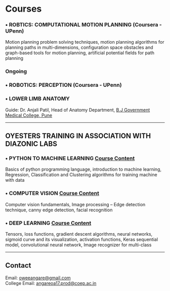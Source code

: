 # Courses  

### •	ROBTICS: COMPUTATIONAL MOTION PLANNING (Coursera - UPenn)
Motion planning problem solving techniques, motion planning algorithms for planning paths in multi-dimensions, configuration space obstacles and graph-based tools for motion planning, artificial potential fields for path planning

### Ongoing 
### •	ROBOTICS: PERCEPTION (Coursera - UPenn)

### •	LOWER LIMB ANATOMY 
Guide: Dr. Anjali Patil, Head of Anatomy Department, [B.J Government Medical College, Pune](http://www.bjmcpune.org/)
*** *** *** 
 
## OYESTERS TRAINING IN ASSOCIATION WITH DIAZONIC LABS 

### •	PYTHON TO MACHINE LEARNING [Course Content](https://drive.google.com/file/d/1r1E5976qQsXIvOBT-Ki_dWlrA4RWdJb3/view?usp=sharing) 
Basics of python programming language, introduction to machine learning, Regression, Classification and Clustering algorithms for training machine with data 

### •	COMPUTER VISION [Course Content](https://drive.google.com/file/d/1Dt7hHOZgEIAw86U7lpr_gUNDANue3Cwl/view?usp=sharing) 
Computer vision fundamentals, Image processing – Edge detection technique, canny edge detection, facial recognition 
 
### •	DEEP LEARNING [Course Content](https://drive.google.com/file/d/1nHNewIoTp6RJ0R1q8RJVOwCMQwPatk5G/view?usp=sharing)
Tensors, loss functions, gradient descent algorithms, neural networks, sigmoid curve and its visualization, activation functions, Keras sequential model, convolutional neural network, Image recognizer for multi-class 
*** *** *** 


## Contact<br>
Email: oweeangare@gmail.com<br>
College Email: angareoa17.prod@coep.ac.in    
